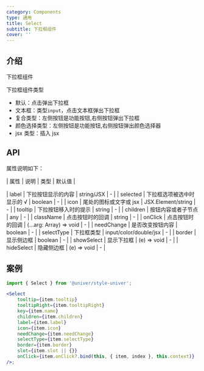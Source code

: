 ```yaml
---
category: Components
type: 通用
title: Select
subtitle: 下拉框组件
cover: ''
---
```


## 介绍

下拉框组件

下拉框组件类型

-   默认：点击弹出下拉框
-   文本框：类型`input`，点击文本框弹出下拉框
-   复合类型：左侧按钮是功能按钮,右侧按钮弹出下拉框
-   颜色选择类型：左侧按钮是功能按钮,右侧按钮弹出颜色选择器
-   jsx 类型：插入 jsx

## API

属性说明如下：

| 属性 | 说明 | 类型 | 默认值 |

| label | 下拉按钮显示的内容 | string/JSX | - |
| selected | 下拉框选项被选中时显示的 √ | boolean | - |
| icon | 尾处的图标或文字或 jsx | JSX.Element/string | - |
| tooltip | 下拉按钮移入时的提示 | string | - |
| children | 按钮内容或者子节点 | any | - |
| className | 点击按钮时的回调 | string | - |
| onClick | 点击按钮时的回调 | (...arg: Array<any>) => void | - |
| needChange | 是否改变按钮内容 | boolean | - |
| selectType | 下拉框类型 | input/color/double/jsx | - |
| border | 显示侧边框 | boolean | - |
| showSelect | 显示下拉框 | (e) => void | - |
| hideSelect | 隐藏侧边框 | (e) => void | - |

## 案例

```jsx
import { Select } from '@univer/style-univer';

<Select
    tooltip={item.tooltip}
    tooltipRight={item.tooltipRight}
    key={item.name}
    children={item.children}
    label={item.label}
    icon={item.icon}
    needChange={item.needChange}
    selectType={item.selectType}
    border={item.border}
    slot={item.slot || {}}
    onClick={item.onClick?.bind(this, { item, index }, this.context)}
/>;
```

